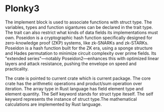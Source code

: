 # Plonky3

The implement block is used to associate functions with struct type. The variables, types and function sigantures can be declared in the trait type. The trait can also restrict what kinds of data fields its implementations must own. Poseidon is a cryptographic hash function specifically designed for zero-knowledge proof (ZKP) systems, like zk-SNARKs and zk-STARKs. Poseidon is a hash function built for the ZK era, using a sponge structure and Hades permutation to minimize circuit complexity over prime fields. Its "extended series"—notably Poseidon2—enhances this with optimized linear layers and attack resistance, pushing the envelope on speed and practicality.

The crate is pointed to current crate which is current package. The core crate has the arithmetic operations and product/sum operation over iteration. The array type in Rust language has field element type and element quantity. The Self keyword stands for struct type iteself. The self keyword represents the instance of struct type.The mathematical calculations are implemented by Rust language.
